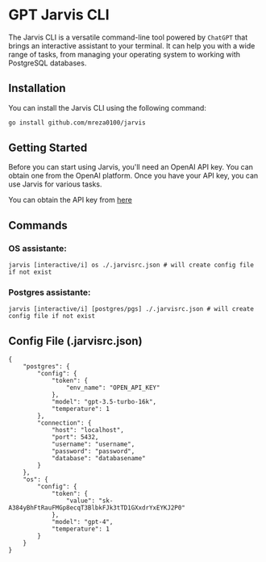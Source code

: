 # GPT Jarvis CLI

The Jarvis CLI is a versatile command-line tool powered by `ChatGPT` that brings an interactive assistant to your terminal. It can help you with a wide range of tasks, from managing your operating system to working with PostgreSQL databases.

<!-- TODO: it designed to do complex tasks -->

## Installation

You can install the Jarvis CLI using the following command:

```bash
go install github.com/mreza0100/jarvis
```

## Getting Started

Before you can start using Jarvis, you'll need an OpenAI API key. You can obtain one from the OpenAI platform. Once you have your API key, you can use Jarvis for various tasks.

You can obtain the API key from [here](https://platform.openai.com/account/api-keys)

## Commands

### OS assistante:

```
jarvis [interactive/i] os ./.jarvisrc.json # will create config file if not exist
```

### Postgres assistante:

```
jarvis [interactive/i] [postgres/pgs] ./.jarvisrc.json # will create config file if not exist
```

## Config File (.jarvisrc.json)

```
{
	"postgres": {
		"config": {
			"token": {
				"env_name": "OPEN_API_KEY"
			},
			"model": "gpt-3.5-turbo-16k",
			"temperature": 1
		},
		"connection": {
			"host": "localhost",
			"port": 5432,
			"username": "username",
			"password": "password",
			"database": "databasename"
		}
	},
	"os": {
		"config": {
			"token": {
				"value": "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"
			},
			"model": "gpt-4",
			"temperature": 1
		}
	}
}
```
